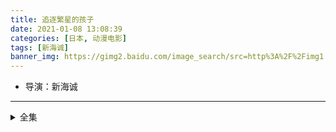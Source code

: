 ```yaml
---
title: 追逐繁星的孩子
date: 2021-01-08 13:08:39
categories: [日本, 动漫电影]
tags: [新海诚]
banner_img: https://gimg2.baidu.com/image_search/src=http%3A%2F%2Fimg1.doubanio.com%2Fview%2Fphoto%2Fl%2Fpublic%2Fp1920079829.jpg&refer=http%3A%2F%2Fimg1.doubanio.com&app=2002&size=f9999,10000&q=a80&n=0&g=0n&fmt=jpeg?sec=1612674670&t=03a77c2de700547e8db4012fe6b84e25
---
```

* 导演：新海诚
---
<!-- more -->
<details>
<summary>全集</summary>
{% dplayer "url:https://youku.com-youku.net/20180624/13838_c5aa859f/1000k/hls/index.m3u8" "type:hls" %}
</details>
